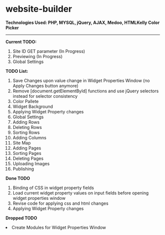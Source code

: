 # website-builder
**Technologies Used: PHP, MYSQL, jQuery, AJAX, Medoo, HTMLKelly Color Picker**
***
**Current TODO:**
<ol>
<li>Site ID GET parameter (In Progress)</li>
<li>Previewing (In Progress)</li>
<li>Global Settings</li>
</ol>

**TODO List:**
<ol>
<li>Save Changes upon value change in Widget Properties Window (no Apply Changes button anymore)</li>
<li>Remove [document.getElementById] functions and use jQuery selectors instead for selector consistency</li>
<li>Color Pallete</li>
<li>Widget Background</li>
<li>Applying Widget Property changes</li>
<li>Global Settings</li>
<li>Adding Rows</li>
<li>Deleting Rows</li>
<li>Sorting Rows</li>
<li>Adding Columns</li>
<li>Site Map</li>
<li>Adding Pages</li>
<li>Sorting Pages</li>
<li>Deleting Pages</li>
<li>Uploading Images</li>
<li>Publishing</li>
</ol>

**Done TODO**
<ol>
<li>Binding of CSS in widget property fields</li>
<li>Load current widget property values on input fields before opening widget properties window</li>
<li>Revise code for applying css and html changes</li>
<li>Applying Widget Property changes</li>
</ol>

**Dropped TODO**
<li>Create Modules for Widget Properties Window</li>
</ol>